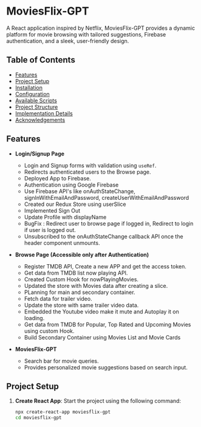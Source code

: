 # MoviesFlix-GPT

A React application inspired by Netflix, MoviesFlix-GPT provides a dynamic platform for movie browsing with tailored suggestions, Firebase authentication, and a sleek, user-friendly design.

## Table of Contents

- [Features](#features)
- [Project Setup](#project-setup)
- [Installation](#installation)
- [Configuration](#configuration)
- [Available Scripts](#available-scripts)
- [Project Structure](#project-structure)
- [Implementation Details](#implementation-details)
- [Acknowledgements](#acknowledgements)

## Features

- **Login/Signup Page**
  - Login and Signup forms with validation using `useRef`.
  - Redirects authenticated users to the Browse page.
  - Deployed App to Firebase.
  - Authentication using Google Firebase
  - Use Firebase API's like onAuthStateChange, signInWithEmailAndPassword, createUserWithEmailAndPassword 
  - Created our Redux Store using userSlice
  - Implemented Sign Out
  - Update Profile with displayName
  - BugFix : Redirect user to browse page if logged in, Redirect to login if user is logged out.
  - Unsubscribed to the onAuthStateChange callback API once the header component unmounts.

- **Browse Page (Accessible only after Authentication)**
  - Register TMDB API, Create a new APP and get the access token.
  - Get data from TMDB list now playing API.
  - Created Custom Hook for nowPlayingMovies.
  - Updated the store with Movies data after creating a slice.
  - PLanning for main and secondary container.
  - Fetch data for trailer video.
  - Update the store with same trailer video data.
  - Embedded the Youtube video make it mute and Autoplay it on loading.
  - Get data from TMDB for Popular, Top Rated and Upcoming Movies using custom Hook.
  - Build Secondary Container using Movies List and Movie Cards

- **MoviesFlix-GPT**
  - Search bar for movie queries.
  - Provides personalized movie suggestions based on search input.

## Project Setup

1. **Create React App**: Start the project using the following command:

   ```bash
   npx create-react-app moviesflix-gpt
   cd moviesflix-gpt
